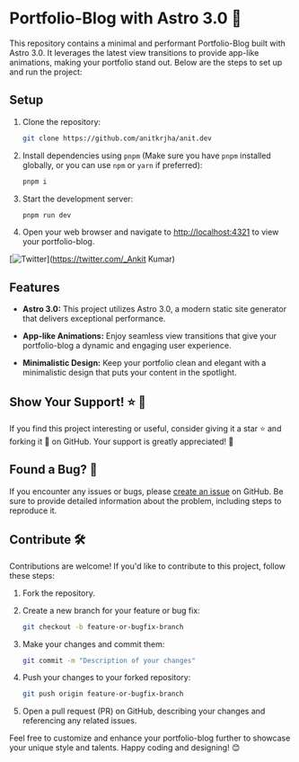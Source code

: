 # Portfolio-Blog with Astro 3.0 🚀

This repository contains a minimal and performant Portfolio-Blog built with Astro 3.0. It leverages the latest view transitions to provide app-like animations, making your portfolio stand out. Below are the steps to set up and run the project:

## Setup

1. Clone the repository:

   ```bash
   git clone https://github.com/anitkrjha/anit.dev
   ```

2. Install dependencies using `pnpm` (Make sure you have `pnpm` installed globally, or you can use `npm` or `yarn` if preferred):

   ```bash
   pnpm i
   ```

3. Start the development server:

   ```bash
   pnpm run dev
   ```

4. Open your web browser and navigate to [http://localhost:4321](http://localhost:4321) to view your portfolio-blog.

[![Twitter](https://img.shields.io/twitter/follow/anitkrjha?style=social)](https://twitter.com/_Ankit Kumar)
## Features

- **Astro 3.0:** This project utilizes Astro 3.0, a modern static site generator that delivers exceptional performance.

- **App-like Animations:** Enjoy seamless view transitions that give your portfolio-blog a dynamic and engaging user experience.

- **Minimalistic Design:** Keep your portfolio clean and elegant with a minimalistic design that puts your content in the spotlight.

## Show Your Support! :star: :fork_and_knife:

If you find this project interesting or useful, consider giving it a star :star: and forking it :fork_and_knife: on GitHub. Your support is greatly appreciated! 🙌

## Found a Bug? :bug:

If you encounter any issues or bugs, please [create an issue](https://github.com/anitkrjha/anit.dev/issues) on GitHub. Be sure to provide detailed information about the problem, including steps to reproduce it.

## Contribute :hammer_and_wrench:

Contributions are welcome! If you'd like to contribute to this project, follow these steps:

1. Fork the repository.

2. Create a new branch for your feature or bug fix:

   ```bash
   git checkout -b feature-or-bugfix-branch
   ```

3. Make your changes and commit them:

   ```bash
   git commit -m "Description of your changes"
   ```

4. Push your changes to your forked repository:

   ```bash
   git push origin feature-or-bugfix-branch
   ```

5. Open a pull request (PR) on GitHub, describing your changes and referencing any related issues.

Feel free to customize and enhance your portfolio-blog further to showcase your unique style and talents. Happy coding and designing! 😊

